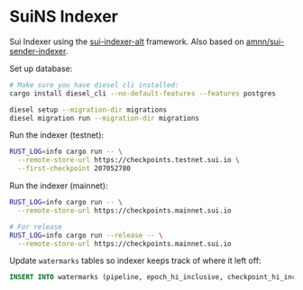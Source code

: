 # SuiNS Indexer

Sui Indexer using the [sui-indexer-alt](https://github.com/MystenLabs/sui/tree/main/crates/sui-indexer-alt) framework. Also based on [amnn/sui-sender-indexer](https://github.com/amnn/sui-sender-indexer).

Set up database:

```sh
# Make sure you have diesel cli installed:
cargo install diesel_cli --no-default-features --features postgres

diesel setup --migration-dir migrations
diesel migration run --migration-dir migrations
```

Run the indexer (testnet):

```sh
RUST_LOG=info cargo run -- \
  --remote-store-url https://checkpoints.testnet.sui.io \
  --first-checkpoint 207052780
```

Run the indexer (mainnet):

```sh
RUST_LOG=info cargo run -- \
  --remote-store-url https://checkpoints.mainnet.sui.io

# For release
RUST_LOG=info cargo run --release -- \
  --remote-store-url https://checkpoints.mainnet.sui.io
```

Update `watermarks` tables so indexer keeps track of where it left off:
```sql
INSERT INTO watermarks (pipeline, epoch_hi_inclusive, checkpoint_hi_inclusive, tx_hi, timestamp_ms_hi_inclusive, reader_lo, pruner_timestamp, pruner_hi) VALUES ('Offer', 783, 207052780, 0, 1749029074338, 0, '1970-01-01 00:00:00.000000', 0);
```
